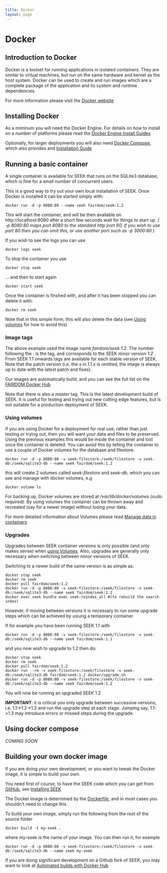 ```yaml
---
title: Docker
layout: page
---
```


# Docker

## Introduction to Docker

Docker is a toolset for running applications in isolated containers. They
are similar to virtual machines, but run on the same hardware and kernel as the
host system. Docker can be used to create and run images which are a complete
package of the application and its system and runtime dependencies.

For more information please visit the [Docker website](https://www.docker.com/)

## Installing Docker

As a miminum you will need the Docker Engine. For details on how to install
on a number of platforms please read the [Docker Engine Install Guides](https://docs.docker.com/engine/installation/)

Optionally, for larger deployments you will also need [Docker Compose](https://docs.docker.com/compose/), 
which also provides and [Installation Guide](https://docs.docker.com/compose/install/)


## Running a basic container

A single container is available for SEEK that runs on the SQLite3 database, which is fine for a small number of concurrent users.

This is a good way to try out your own local installation of SEEK. Once Docker is installed it can be started simply with:
 
    docker run -d -p 8080:80 --name seek fairdom/seek:1.2
    
This will start the container, and will be then available on http://localhost:8080 after a short few seconds wait for things to start up.
_( -p 8080:80 maps port 8080 to the standard http port 80, if you wish to use port 80 then you can omit this, or use another port such as -p 3000:80 )_     
    
If you wish to see the logs you can use
    
    docker logs seek
    
To stop the container you use
    
    docker stop seek
    
... and then to start again
    
    docker start seek
    
Once the container is finshed with, and after it has been stopped you can delete it with:
    
    docker rm seek
    
Note that in this simple form, this will also delete the data (see [Using volumes](#using-volumes) for how to avoid this)    
   
### Image tags
   
The above example used the image name _fairdom/seek:1.2_. The number following the : is the tag, and corresponds to the SEEK minor version _1.2_ . From SEEK 1.1 onwards tags are available for each
stable version of SEEK. Note that the patch version (i.e. the x in 1.1.x is omitted, the image is always up to date with the latest patch and fixes).

Our images are automatically build, and you can see the full list on the [FAIRDOM Docker Hub](https://hub.docker.com/r/fairdom/seek/tags/)
    
Note that there is also a _master_ tag. This is the latest development build of SEEK. It is useful for testing and trying out new cutting edge features, but is not suitable for a production deployment of SEEK.    

### Using volumes

If you are using Docker for a deployment for real use, rather than just testing or trying out, then you will want your data and files to be preserved. Using the previous examples this would be inside the container
and lost once the container is deleted. You can avoid this by telling the container to use a couple of Docker volumes for the database and filestore.
  
  
    docker run -d -p 8080:80 -v seek-filestore:/seek/filestore -v seek-db:/seek/sqlite3-db --name seek fairdom/seek:1.2
    
this will create 2 volumes called _seek-filestore_ and _seek-db_, which you can see and manage with docker volumes, e.g
    
    docker volume ls
    
For backing up, Docker volumes are stored at _/var/lib/docker/volumes_ (sudo required). By using volumes the container can be thrown away and recreated (say for a newer image) without losing your data.
    
For more detailed information about Volumes please read [Manage data in containers](https://docs.docker.com/engine/tutorials/dockervolumes/)    

### Upgrades

Upgrades between SEEK container versions is only possible (and only makes sense) when [using Volumes](#using-volumes). Also, upgrades are generally only necessary when switching between minor versions of SEEK. 

Switching to a newer build of the same version is as simple as:

    docker stop seek
    docker rm seek
    docker pull fairdom/seek:1.2
    docker run -d -p 8080:80 -v seek-filestore:/seek/filestore -v seek-db:/seek/sqlite3-db --name seek fairdom/seek:1.2
    docker exec seek bundle exec seek:reindex_all #(to rebuild the search index)
    
However, if moving between versions it is necessary to run some upgrade steps which can be achieved by usiung a temporary container.

If for example you have been running SEEK 1.1 with     

    docker run -d -p 8080:80 -v seek-filestore:/seek/filestore -v seek-db:/seek/sqlite3-db --name seek fairdom/seek:1.1
    
and you now wish to upgrade to 1.2 then do:
    
    docker stop seek
    docker rm seek
    docker pull fairdom/seek:1.2
    docker run --rm -v seek-filestore:/seek/filestore -v seek-db:/seek/sqlite3-db fairdom/seek:1.2 docker/upgrade.sh
    docker run -d -p 8080:80 -v seek-filestore:/seek/filestore -v seek-db:/seek/sqlite3-db --name seek fairdom/seek:1.2
        
You will now be running an upgraded SEEK 1.2
        
**IMPORTANT**: it is critical you only upgrade between successive versions, i.e. 1.1->1.2->1.3 and run the upgrade step at each stage. Jumping say, 1.1->1.3 may introduce errors or missed steps during the upgrade.       


## Using docker compose

_COMING SOON_

## Building your own docker image

If you are doing your own development, or you want to tweak the Docker image, it is simple to build your own.

You need first of course, to have the SEEK code which you can get from [GitHub](https://github.com/seek4science/seek), see [Installing SEEK](install.html)

The Docker image is determined by the [Dockerfile](https://github.com/seek4science/seek/blob/master/Dockerfile), and in most cases you shouldn't need to change this.

To build your own image, simply run the following from the root of the source folder

    docker build -t my-seek .
    
where my-seek is the name of your image. You can then run it, for example
    
    docker run -d -p 8080:80 -v seek-filestore:/seek/filestore -v seek-db:/seek/sqlite3-db --name seek my-seek
    
If you are doing significant development on a Github fork of SEEK, you may want to look at [Automated builds with Docker Hub](https://docs.docker.com/docker-hub/builds/)    